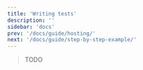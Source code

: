 ```yaml
---
title: 'Writing tests'
description: ''
sidebar: 'docs'
prev: '/docs/guide/hosting/'
next: '/docs/guide/step-by-step-example/'
---
```


> TODO
